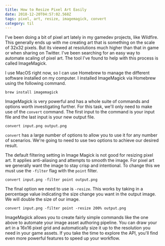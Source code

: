 ```yaml
---
title: How to Resize Pixel Art Easily
date: 2018-12-20T04:57:02.568Z
tags: pixel, art, resize, imagemagick, convert
category: til
---
```


I've been doing a bit of pixel art lately in my gamedev projects, like Wildfire. This generally ends up with me creating art that is something on the scale of 32x32 pixels. But its viewed at resolutions much higher than that in game or when sharing on Twitter. I've been searching for an easy way to automate scaling of pixel art. The tool I've found to help with this process is called ImageMagick.

I use MacOS right now, so I can use Homebrew to manage the different software installed on my computer. I installed ImageMagick via Homebrew using the following command.

```
brew install imagemagick
```

ImageMagick is very powerful and has a whole suite of commands and options worth investigating further. For this task, we'll only need to make use of the `convert` command. The first input to the command is your input file and the last input is your new output file.

```
convert input.png output.png
```

`convert` has a large number of options to allow you to use it for any number of scenarios. We're going to need to use two options to achieve our desired result.

The default filtering setting in Image Magick is not good for resizing pixel art. It applies anti-aliasing and attempts to smooth the image. For pixel art we generally want the image to stay crisp and intentional. To change this we must use the `-filter` flag with the `point` filter.

```
convert input.png -filter point output.png
```

The final option we need to use is `-resize`. This works by taking in a percentage value indicating the size change you want in the output image. We will double the size of our image.

```
convert input.png -filter point -resize 200% output.png
```

ImageMagick allows you to create fairly simple commands like the one above to automate your image asset authoring pipeline. You can draw your art in a 16x16 pixel grid and automatically size it up to the resolution you need in your game assets. If you take the time to explore the API, you'll find even more powerful features to speed up your workflow.
